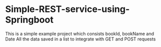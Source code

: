# Simple-REST-service-using-Springboot
This is a simple example project which consists bookId, bookName and Date 
All the data saved in a list to integrate with GET and POST requests
